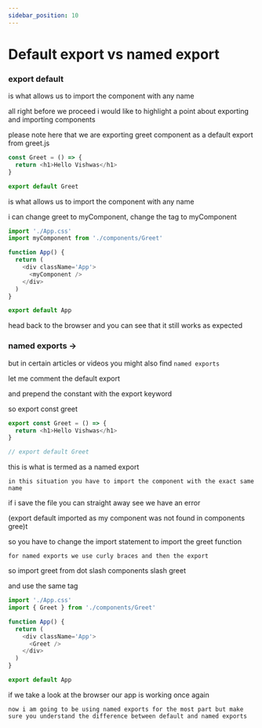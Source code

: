 ```yaml
---
sidebar_position: 10
---
```


# Default export vs named export

### export default

is what allows us to import the component with any name

all right before we proceed i would like to highlight a point about exporting and importing components

please note here that we are exporting greet component as a default export from
greet.js

```js
const Greet = () => {
  return <h1>Hello Vishwas</h1>
}

export default Greet
```

is what allows us to import the component with any name

i can change greet to myComponent, change the tag to myComponent

```js
import './App.css'
import myComponent from './components/Greet'

function App() {
  return (
    <div className='App'>
      <myComponent />
    </div>
  )
}

export default App
```

head back to the browser and you can see that it still works as expected

### named exports **->**

but in certain articles or videos you might also find `named exports`

let me comment the default export

and prepend the constant with the export keyword

so export const greet

```js
export const Greet = () => {
  return <h1>Hello Vishwas</h1>
}

// export default Greet
```

this is what is termed as a named export

`in this situation you have to import the component with the exact same name`

if i save the file
you can straight away see we have an error

(export default imported as my component was not found in components gree)t

so you have to change the import statement to import the greet function

`for named exports we use curly braces and then the export`

so import greet from dot slash components slash greet

and use the same tag

```js
import './App.css'
import { Greet } from './components/Greet'

function App() {
  return (
    <div className='App'>
      <Greet />
    </div>
  )
}

export default App
```

if we take a look at the browser our app is working once again

`now i am going to be using named exports for the most part but make sure you understand the difference between default and named exports`
